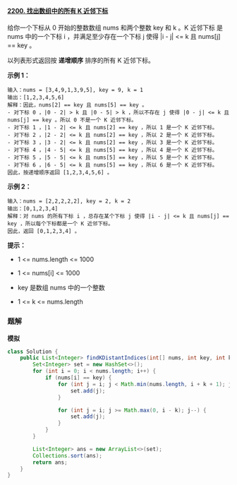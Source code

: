 #### [2200. 找出数组中的所有 K 近邻下标](https://leetcode-cn.com/problems/find-all-k-distant-indices-in-an-array/)

给你一个下标从 0 开始的整数数组 nums 和两个整数 key 和 k 。K 近邻下标 是 nums 中的一个下标 i ，并满足至少存在一个下标 j 使得 |i - j| <= k 且 nums[j] == key 。

以列表形式返回按 **递增顺序** 排序的所有 K 近邻下标。

**示例 1：**

```shell
输入：nums = [3,4,9,1,3,9,5], key = 9, k = 1
输出：[1,2,3,4,5,6]
解释：因此，nums[2] == key 且 nums[5] == key 。
- 对下标 0 ，|0 - 2| > k 且 |0 - 5| > k ，所以不存在 j 使得 |0 - j| <= k 且 nums[j] == key 。所以 0 不是一个 K 近邻下标。
- 对下标 1 ，|1 - 2| <= k 且 nums[2] == key ，所以 1 是一个 K 近邻下标。
- 对下标 2 ，|2 - 2| <= k 且 nums[2] == key ，所以 2 是一个 K 近邻下标。
- 对下标 3 ，|3 - 2| <= k 且 nums[2] == key ，所以 3 是一个 K 近邻下标。
- 对下标 4 ，|4 - 5| <= k 且 nums[5] == key ，所以 4 是一个 K 近邻下标。
- 对下标 5 ，|5 - 5| <= k 且 nums[5] == key ，所以 5 是一个 K 近邻下标。
- 对下标 6 ，|6 - 5| <= k 且 nums[5] == key ，所以 6 是一个 K 近邻下标。
因此，按递增顺序返回 [1,2,3,4,5,6] 。 
```

**示例 2：**

```shell
输入：nums = [2,2,2,2,2], key = 2, k = 2
输出：[0,1,2,3,4]
解释：对 nums 的所有下标 i ，总存在某个下标 j 使得 |i - j| <= k 且 nums[j] == key ，所以每个下标都是一个 K 近邻下标。 
因此，返回 [0,1,2,3,4] 。
```

**提示：**

* 1 <= nums.length <= 1000

* 1 <= nums[i] <= 1000

* key 是数组 nums 中的一个整数

* 1 <= k <= nums.length

### 题解

**模拟**

```java
class Solution {
    public List<Integer> findKDistantIndices(int[] nums, int key, int k) {
        Set<Integer> set = new HashSet<>();
        for (int i = 0; i < nums.length; i++) {
            if (nums[i] == key) {
                for (int j = i; j < Math.min(nums.length, i + k + 1); j++) {
                    set.add(j);
                }

                for (int j = i; j >= Math.max(0, i - k); j--) {
                    set.add(j);
                }
            }
        }

        List<Integer> ans = new ArrayList<>(set);
        Collections.sort(ans);
        return ans;
    }
}
```
